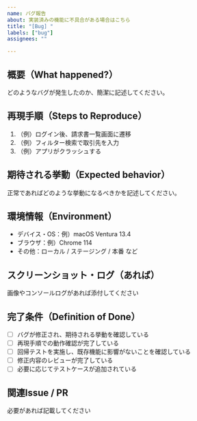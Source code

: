 ```yaml
---
name: バグ報告
about: 実装済みの機能に不具合がある場合はこちら
title: "[Bug] "
labels: ["bug"]
assignees: ""

---
```


## 概要（What happened?）
どのようなバグが発生したのか、簡潔に記述してください。

## 再現手順（Steps to Reproduce）
1. （例）ログイン後、請求書一覧画面に遷移
2. （例）フィルター検索で取引先を入力
3. （例）アプリがクラッシュする

## 期待される挙動（Expected behavior）
正常であればどのような挙動になるべきかを記述してください。

## 環境情報（Environment）
- デバイス・OS：例）macOS Ventura 13.4
- ブラウザ：例）Chrome 114
- その他：ローカル / ステージング / 本番 など

## スクリーンショット・ログ（あれば）
画像やコンソールログがあれば添付してください

## 完了条件（Definition of Done）
- [ ] バグが修正され、期待される挙動を確認している
- [ ] 再現手順での動作確認が完了している
- [ ] 回帰テストを実施し、既存機能に影響がないことを確認している
- [ ] 修正内容のレビューが完了している
- [ ] 必要に応じてテストケースが追加されている

## 関連Issue / PR
必要があれば記載してください
